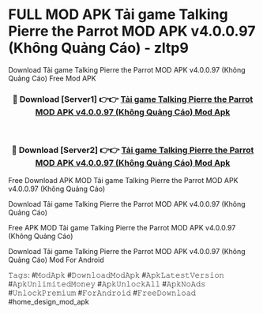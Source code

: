 # FULL MOD APK Tải game Talking Pierre the Parrot MOD APK v4.0.0.97 (Không Quảng Cáo) - zltp9
Download Tải game Talking Pierre the Parrot MOD APK v4.0.0.97 (Không Quảng Cáo) Free Mod APK

<div align="center">
<h3>🔴 Download [Server1] 👉👉 <a href="https://apk-comot.site?title=Tải_game_Talking_Pierre_the_Parrot_MOD_APK_v4.0.0.97_(Không_Quảng_Cáo)">Tải game Talking Pierre the Parrot MOD APK v4.0.0.97 (Không Quảng Cáo) Mod Apk</a></h3><br>

<h3>🔴 Download [Server2] 👉👉 <a href="https://apk-comot.site?title=Tải_game_Talking_Pierre_the_Parrot_MOD_APK_v4.0.0.97_(Không_Quảng_Cáo)">Tải game Talking Pierre the Parrot MOD APK v4.0.0.97 (Không Quảng Cáo) Mod Apk</a></h3>
</div>


Free Download APK MOD Tải game Talking Pierre the Parrot MOD APK v4.0.0.97 (Không Quảng Cáo)

Download Tải game Talking Pierre the Parrot MOD APK v4.0.0.97 (Không Quảng Cáo) 

Free APK MOD Tải game Talking Pierre the Parrot MOD APK v4.0.0.97 (Không Quảng Cáo) 

Download Tải game Talking Pierre the Parrot MOD APK v4.0.0.97 (Không Quảng Cáo) Mod For Android

𝚃𝚊𝚐𝚜: #𝙼𝚘𝚍𝙰𝚙𝚔 #𝙳𝚘𝚠𝚗𝚕𝚘𝚊𝚍𝙼𝚘𝚍𝙰𝚙𝚔 #𝙰𝚙𝚔𝙻𝚊𝚝𝚎𝚜𝚝𝚅𝚎𝚛𝚜𝚒𝚘𝚗 #𝙰𝚙𝚔𝚄𝚗𝚕𝚒𝚖𝚒𝚝𝚎𝚍𝙼𝚘𝚗𝚎𝚢 #𝙰𝚙𝚔𝚄𝚗𝚕𝚘𝚌𝚔𝙰𝚕𝚕 #𝙰𝚙𝚔𝙽𝚘𝙰𝚍𝚜 #𝚄𝚗𝚕𝚘𝚌𝚔𝙿𝚛𝚎𝚖𝚒𝚞𝚖 #𝙵𝚘𝚛𝙰𝚗𝚍𝚛𝚘𝚒𝚍 #𝙵𝚛𝚎𝚎𝙳𝚘𝚠𝚗𝚕𝚘𝚊𝚍 #home_design_mod_apk